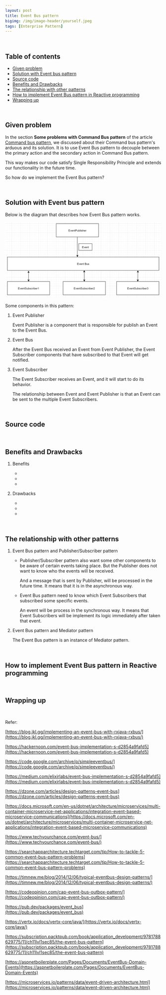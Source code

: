 ```yaml
---
layout: post
title: Event Bus pattern
bigimg: /img/image-header/yourself.jpeg
tags: [Enterprise Pattern]
---
```





<br>

## Table of contents
- [Given problem](#given-problem)
- [Solution with Event bus pattern](#solution-with-event-bus-pattern)
- [Source code](#source-code)
- [Benefits and Drawbacks](#benefits-and-drawbacks)
- [The relationship with other patterns](#the-relationship-with-other-patterns)
- [How to implement Event Bus pattern in Reactive programming](#how-to-implement-event-bus-pattern-in-reactive-programming)
- [Wrapping up](#wrapping-up)


<br>

## Given problem

In the section **Some problems with Command Bus pattern** of the article [Command bus pattern](https://ducmanhphan.github.io/2020-12-02-command-bus-pattern/), we discussed about their Command bus pattern's arduous and its solution. It is to use Event Bus pattern to decouple between the primary action and the secondary action in Command Bus pattern.

This way makes our code satisfy Single Responsibility Principle and extends our functionality in the future time.

So how do we implement the Event Bus pattern?

<br>

## Solution with Event bus pattern

Below is the diagram that describes how Event Bus pattern works.

![](../img/design-pattern/event-bus/event-bus.png)

Some components in this pattern:
1. Event Publisher

    Event Publisher is a component that is responsible for publish an Event to the Event Bus.

2. Event Bus

    After the Event Bus received an Event from Event Publisher, the Event Subscriber components that have subscribed to that Event will get notified.

3. Event Subscriber

    The Event Subscriber receives an Event, and it will start to do its behavior.

    The relationship between Event and Event Publisher is that an Event can be sent to the multiple Event Subscribers.

<br>

## Source code





<br>

## Benefits and Drawbacks

1. Benefits

    - 
    - 
    - 


2. Drawbacks

    - 
    - 
    - 

<br>

## The relationship with other patterns

1. Event Bus pattern and Publisher/Subscriber pattern

    - Publisher/Subscriber pattern also want some other components to be aware of certain events taking place. But the Publisher does not want to know who the events will be received.

        And a message that is sent by Publisher, will be processed in the future time. It means that it is in the asynchronous way.

    - Event Bus pattern need to know which Event Subscribers that subscribed some specific events.

        An event will be process in the synchronous way. It means that Event Subscribers will be implement its logic immediately after taken that event.

2. Event Bus pattern and Mediator pattern

    The Event Bus pattern is an instance of Mediator pattern.

<br>

## How to implement Event Bus pattern in Reactive programming










<br>

## Wrapping up




<br>

Refer:

[https://blog.jkl.gg/implementing-an-event-bus-with-rxjava-rxbus/](https://blog.jkl.gg/implementing-an-event-bus-with-rxjava-rxbus/)

[https://hackernoon.com/event-bus-implementation-s-d2854a9fafd5](https://hackernoon.com/event-bus-implementation-s-d2854a9fafd5)

[https://code.google.com/archive/p/simpleeventbus/](https://code.google.com/archive/p/simpleeventbus/)

[https://medium.com/elixirlabs/event-bus-implementation-s-d2854a9fafd5](https://medium.com/elixirlabs/event-bus-implementation-s-d2854a9fafd5)

[https://dzone.com/articles/design-patterns-event-bus](https://dzone.com/articles/design-patterns-event-bus)

[https://docs.microsoft.com/en-us/dotnet/architecture/microservices/multi-container-microservice-net-applications/integration-event-based-microservice-communications](https://docs.microsoft.com/en-us/dotnet/architecture/microservices/multi-container-microservice-net-applications/integration-event-based-microservice-communications)

[https://www.techyourchance.com/event-bus/](https://www.techyourchance.com/event-bus/)

[https://searchapparchitecture.techtarget.com/tip/How-to-tackle-5-common-event-bus-pattern-problems](https://searchapparchitecture.techtarget.com/tip/How-to-tackle-5-common-event-bus-pattern-problems)

[https://timnew.me/blog/2014/12/06/typical-eventbus-design-patterns/](https://timnew.me/blog/2014/12/06/typical-eventbus-design-patterns/)

[https://codeopinion.com/cap-event-bus-outbox-pattern/](https://codeopinion.com/cap-event-bus-outbox-pattern/)

[https://pub.dev/packages/event_bus](https://pub.dev/packages/event_bus)

[https://vertx.io/docs/vertx-core/java/](https://vertx.io/docs/vertx-core/java/)

[https://subscription.packtpub.com/book/application_development/9781788629775/11/ch11lvl1sec85/the-event-bus-pattern](https://subscription.packtpub.com/book/application_development/9781788629775/11/ch11lvl1sec85/the-event-bus-pattern)

[https://aspnetboilerplate.com/Pages/Documents/EventBus-Domain-Events](https://aspnetboilerplate.com/Pages/Documents/EventBus-Domain-Events)

[https://microservices.io/patterns/data/event-driven-architecture.html](https://microservices.io/patterns/data/event-driven-architecture.html)